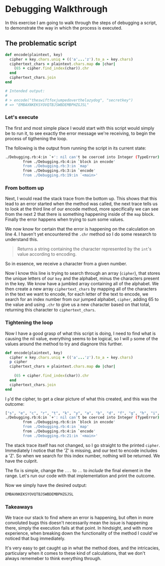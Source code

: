 # Debugging Walkthrough
In this exercise I am going to walk through the steps of debugging a script, to demonstrate the way in which the process is executed.

## The problematic script
```ruby
def encode(plaintext, key)
  cipher = key.chars.uniq + (('a'...'z').to_a - key.chars)
  ciphertext_chars = plaintext.chars.map do |char|
    (65 + cipher.find_index(char)).chr
  end
  ciphertext_chars.join
end

# Intended output:
#
# > encode("theswiftfoxjumpedoverthelazydog", "secretkey")
# => "EMBAXNKEKSYOVQTBJSWBDEMBPHZGJSL"

```

### Let's execute
The first and most simple place I would start with this script would simply be to run it, to see exactly the error message we're receiving, to begin the process of tigthening the loop.

The following is the output from running the script in its current state:
```bash
./Debugging.rb:4:in `+': nil can't be coerced into Integer (TypeError)
        from ./Debugging.rb:4:in `block in encode'
        from ./Debugging.rb:3:in `map'
        from ./Debugging.rb:3:in `encode'
        from ./Debugging.rb:19:in `<main>'

```
### From bottom up
Next, I would read the stack trace from the bottom up. This shows that this lead to an error started when the method was called, the next trace tells us to look at the third line of our encode method, more specifically we can see from the next 2 that there is something happening inside of the `map` block. Finally the error happens when trying to sum some values.

We now know for certain that the error is happening on the calculation on line 4. I haven't yet encountered the `.chr` method so I do some research to understand this.

> Returns a string containing the character represented by the `int`'s value according to encoding.

So in essence, we receive a character from a given number.

Now I know this line is trying to search through an array (`cipher`), that stores the unique letters of our `key` and the alphabet, minus the characters present in the key. We know have a jumbled array containing all of the alphabet. We then create a new array `ciphertext_chars` by mapping all of the characters in the text we want to encode, for each letter of the text to encode, we search for an index number from our jumped alphabet, `cipher`, adding 65 to the value and using `.chr` to give us a new character based on that total, returning this character to `ciphertext_chars`.

### Tightening the loop
Now I have a good grasp of what this script is doing, I need to find what is causing the nil value, everything seems to be logical, so I will `p` some of the values around the method to try and diagnore this further.

```ruby
def encode(plaintext, key)
  cipher = key.chars.uniq + (('a'...'z').to_a - key.chars)
  p cipher
  ciphertext_chars = plaintext.chars.map do |char|
    
    (65 + cipher.find_index(char)).chr
  end
  ciphertext_chars.join
end

```

I `p`'d the cipher, to get a clear picture of what this created, and this was the outcome:
```bash
["s", "e", "c", "r", "t", "k", "y", "a", "b", "d", "f", "g", "h", "i", "j", "l", "m", "n", "o", "p", "q", "u", "v", "w", "x"]
./Debugging.rb:6:in `+': nil can't be coerced into Integer (TypeError)
        from ./Debugging.rb:6:in `block in encode'
        from ./Debugging.rb:4:in `map'
        from ./Debugging.rb:4:in `encode'
        from ./Debugging.rb:21:in `<main>'

```

The stack trace itself has not changed, so I go straight to the printed `cipher`. Immediately I notice that the 'Z' is missing, and our text to encode includes a 'Z'. So when we search for this index number, nothing will be returned. We have the culprit.

The fix is simple, change the `...` to `..` to *include* the final element in the range. Let's run our code with that implementation and print the outcome.

Now we simply have the desired output:
```bash
EMBAXNKEKSYOVQTBJSWBDEMBPHZGJSL

```
### Takeaways
We trace our stack to find where an error is happening, but often in more convoluted bugs this doesn't necessarily mean the issue is happening there, simply the execution fails at that point. In hindsight, and with more experience, when breaking down the functionality of the method I could've noticed that bug immediately.

It's very easy to get caught up in what the method does, and the intricacies, particulary when it comes to these kind of calculations, that we don't always rememeber to think everything through.